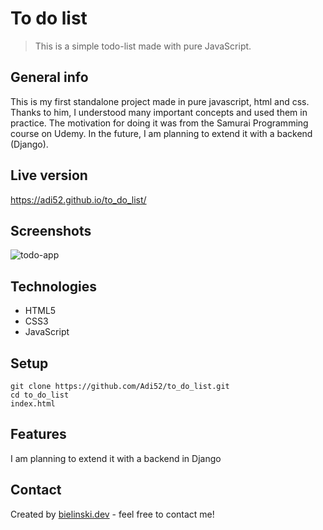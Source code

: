# To do list
> This is a simple todo-list made with pure JavaScript.



## General info

This is my first standalone project made in pure javascript, html and css. Thanks to him, I understood many important concepts and used them in practice.
The motivation for doing it was from the Samurai Programming course on Udemy. In the future, I am planning to extend it with a backend (Django).

## Live version
https://adi52.github.io/to_do_list/

## Screenshots
![todo-app](http://g.recordit.co/T7fqGFylc4.gif)


## Technologies
* HTML5
* CSS3
* JavaScript

## Setup
```
git clone https://github.com/Adi52/to_do_list.git
cd to_do_list
index.html
```
## Features
I am planning to extend it with a backend in Django


## Contact
Created by [bielinski.dev](http://bielinski.dev) - feel free to contact me!